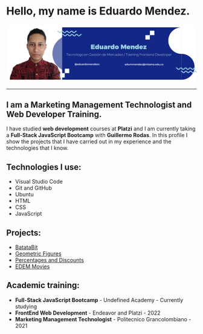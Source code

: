 [//]:# (https://github.com/edmedev/)

# Hello, my name is Eduardo Mendez.

![profile image](https://raw.githubusercontent.com/edmedev/edmedev/main/banner-profile.png)
_______

## I am a Marketing Management Technologist and Web Developer Training.

I have studied **web development** courses at **Platzi** and I am currently taking a **Full-Stack JavaScript Bootcamp** with **Guillermo Rodas**. In this profile I show the projects that I have carried out in my experience and the technologies that I know.


## Technologies I use:

- Visual Studio Code
- Git and GitHub
- Ubuntu
- HTML
- CSS
- JavaScript


## Projects:

- [BatataBit](https://edmedev.github.io/batatabit/)
- [Geometric Figures](https://edmedev.github.io/figuras-geometricas/)
- [Percentages and Discounts](https://edmedev.github.io/percentages-and-discounts/)
- [EDEM Movies](https://edmedev.github.io/edme-movies/)


## Academic training:

- **Full-Stack JavaScript Bootcamp** - Undefined Academy - Currently studying
- **FrontEnd Web Development** - Endeavor and Platzi - 2022
- **Marketing Management Technologist** - Politecnico Grancolombiano - 2021
